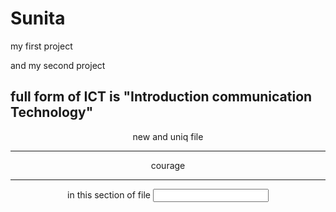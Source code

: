 # Sunita

my first project

and my second project
<h2>
full form of ICT is 
<span style="colour:aqua;font-size:">"Introduction communication Technology"<span></h2>
</pre>
<header> new and uniq file
<hr>
<main>  <span style="colour:rgb(0,0,0)"> courage</span>
<hr>
<section> in this section of  file
<input type="text" name="file" new and uniq file/>

